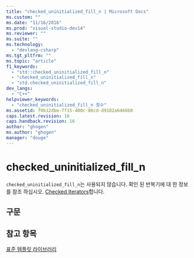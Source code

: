 ```yaml
---
title: "checked_uninitialized_fill_n | Microsoft Docs"
ms.custom: ""
ms.date: "11/16/2016"
ms.prod: "visual-studio-dev14"
ms.reviewer: ""
ms.suite: ""
ms.technology: 
  - "devlang-csharp"
ms.tgt_pltfrm: ""
ms.topic: "article"
f1_keywords: 
  - "std::checked_uninitialized_fill_n"
  - "checked_uninitialized_fill_n"
  - "std.checked_uninitialized_fill_n"
dev_langs: 
  - "C++"
helpviewer_keywords: 
  - "checked_uninitialized_fill_n 함수"
ms.assetid: f0b12dbe-ff15-400c-86cd-d9102a6466b0
caps.latest.revision: 16
caps.handback.revision: 16
author: "ghogen"
ms.author: "ghogen"
manager: "douge"
---
```

# checked_uninitialized_fill_n
`checked_uninitialized_fill_n`는 사용되지 않습니다. 확인 된 반복기에 대 한 정보를 참조 하십시오. [Checked Iterators](../standard-library/checked-iterators.md)합니다.  
  
## 구문  
  
## 참고 항목  
 [표준 템플릿 라이브러리](../misc/standard-template-library.md)
